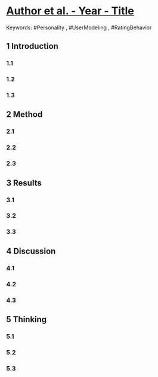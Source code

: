 # [Author et al. - Year - Title](#)
Keywords: #Personality , #UserModeling , #RatingBehavior 
## 1 Introduction
### 1.1
### 1.2
### 1.3
## 2 Method
### 2.1
### 2.2
### 2.3
## 3 Results
### 3.1
### 3.2
### 3.3
## 4 Discussion
### 4.1
### 4.2
### 4.3
## 5 Thinking
### 5.1
### 5.2
### 5.3








  
